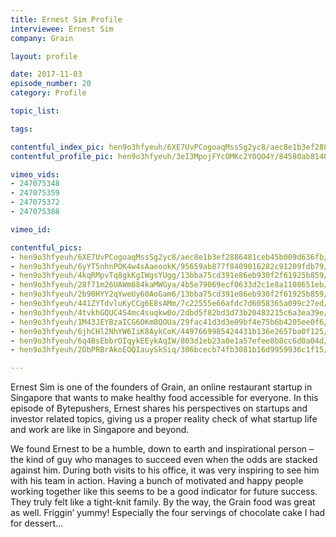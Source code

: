 ```yaml
---
title: Ernest Sim Profile
interviewee: Ernest Sim
company: Grain

layout: profile

date: 2017-11-03
episode_number: 20
category: Profile

topic_list:

tags:

contentful_index_pic: hen9o3hfyeuh/6XE7UvPCogoaqMssSg2yc8/aec8e1b3ef2886481ceb45b009d636fb/Ernest_Sim_Half_Profile.jpg
contentful_profile_pic: hen9o3hfyeuh/3eI3MpojFYcOMKc2Y0QO4Y/84580ab8148abc22468589f24337bbb3/Ernest_Sim_Blue_Frame.png

vimeo_vids:
- 247075348
- 247075359
- 247075372
- 247075388

vimeo_id: 

contentful_pics:
- hen9o3hfyeuh/6XE7UvPCogoaqMssSg2yc8/aec8e1b3ef2886481ceb45b009d636fb/Ernest_Sim_Half_Profile.jpg
- hen9o3hfyeuh/6yYT5nhnPOK4w4sAaeookK/95659ab877f8409016282c91209fdb79/Grain-02.jpg
- hen9o3hfyeuh/4kqRMpvTq8gkKgIWgsYUgg/13bba75cd391e86eb930f2f61925b859/Grain-Food-Lightbox.jpg
- hen9o3hfyeuh/28f71m26UAWm884kaMWGya/4b5e79069ecf0633d2c1e8a1108651eb/Grain-Chef-in-thoughts.jpg
- hen9o3hfyeuh/2b90HYY2qYweUy60AoGam6/13bba75cd391e86eb930f2f61925b859/Grain-Yummy-Food.jpg
- hen9o3hfyeuh/441ZYTdvluKyCCg6E8sAMm/7c22555e66afdc7d6058365a099c27ed/Grain-Blackboard.jpg
- hen9o3hfyeuh/4tvkhGQUC4S4mc4suqkw0o/2dbd5f82bd3d73b20483215c6a3ea39e/Grain-Colleague-Wall.jpg
- hen9o3hfyeuh/1M43JEYBzaICG6OKm8QOUa/29fac41d3d3e09bf4e75b6b4205ee0f6/Grain-Scared-Chicken.jpg
- hen9o3hfyeuh/6jhCHl2NhYW6IiK8AykCoK/4497669985424431b136e2657ba0f125/Grain-01.jpg
- hen9o3hfyeuh/6q4BsEbbrOIqykEEykAqIW/803d1eb23a0e1a57efee8b8cc6d0a04d/Grain-Ernest-Drumming.jpg
- hen9o3hfyeuh/2ObPRBrAkoEOQIauySkSiq/306bcecb74fb3081b16d9959936c1f15/Grain-Goodbye.jpg

---
```


Ernest Sim is one of the founders of Grain, an online restaurant startup in Singapore that wants to make healthy food accessible for everyone. In this episode of Bytepushers, Ernest shares his perspectives on startups and investor related topics, giving us a proper reality check of what startup life and work are like in Singapore and beyond.

We found Ernest to be a humble, down to earth and inspirational person – the kind of guy who manages to succeed even when the odds are stacked against him. During both visits to his office, it was very inspiring to see him with his team in action. Having a bunch of motivated and happy people working together like this seems to be a good indicator for future success. They truly felt like a tight-knit family. By the way, the Grain food was great as well. Friggin’ yummy! Especially the four servings of chocolate cake I had for dessert…
